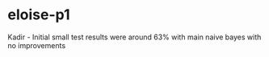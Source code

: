 # eloise-p1

Kadir - Initial small test results were around 63% with main naive bayes with no improvements
